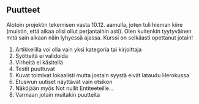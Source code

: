 ## Puutteet
Alotoin projektin tekemisen vasta 10.12. aamulla, joten tuli hieman kiire (muistin, että aikaa olisi ollut perjantaihin asti). Olen kuitenkin tyytyväinen mitä sain aikaan näin lyhyessä ajassa. Kurssi on selkäasti opettanut jotain!

1. Artikkelilla voi olla vain yksi kategoria tai kirjoittaja
2. Syötteitä ei validoida
3. Virheitä ei käsitellä
4. Testit puuttuvat
5. Kuvat toimivat lokaalisti mutta jostain syystä eivät lataudu Herokussa
6. Etusivun uutiset näyttävät vain otsikon
7. Näköjään myös Not nullit Entiteeteille...
8. Varmaan jotain muitakin puutteita
